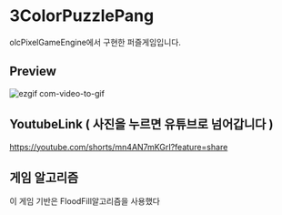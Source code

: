 # 3ColorPuzzlePang
 olcPixelGameEngine에서 구현한 퍼즐게임입니다.

## Preview
![ezgif com-video-to-gif](https://github.com/poi001/olcPixelGameEngine_3ColorPuzzlePang/assets/107660181/42b53f70-0027-4450-bbde-ce3235de601b)

## YoutubeLink ( 사진을 누르면 유튜브로 넘어갑니다 )
https://youtube.com/shorts/mn4AN7mKGrI?feature=share

## 게임 알고리즘
이 게임 기반은 FloodFill알고리즘을 사용했다



```

```
